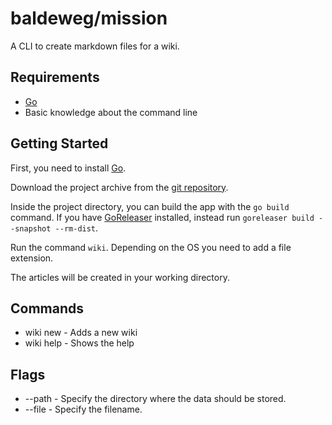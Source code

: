 # baldeweg/mission

A CLI to create markdown files for a wiki.

## Requirements

- [Go](https://go.dev/)
- Basic knowledge about the command line

## Getting Started

First, you need to install [Go](https://go.dev/).

Download the project archive from the [git repository](https://github.com/abaldeweg/wiki).

Inside the project directory, you can build the app with the `go build` command. If you have [GoReleaser](https://goreleaser.com/) installed, instead run `goreleaser build --snapshot --rm-dist`.

Run the command `wiki`. Depending on the OS you need to add a file extension.

The articles will be created in your working directory.

## Commands

- wiki new - Adds a new wiki
- wiki help - Shows the help

## Flags

- --path - Specify the directory where the data should be stored.
- --file - Specify the filename.
